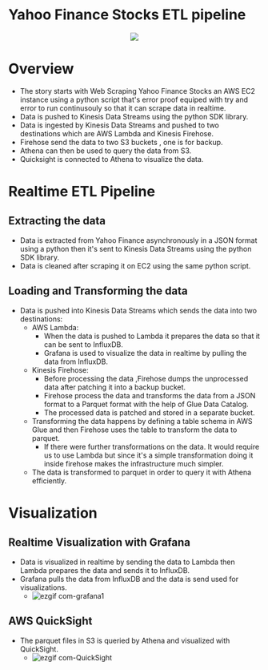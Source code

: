 # Yahoo Finance Stocks ETL pipeline
<p align="center">
  <img src="https://github.com/AhmedZiada-DE/YahooFinanceStocksETL/assets/35679850/a43910de-a6d7-4baf-bd68-401f6df4421d"/>
</p>

# Overview
- The story starts with Web Scraping Yahoo Finance Stocks an AWS EC2 instance using a python script that's error proof equiped with try and error to run continusouly so that it can scrape data in realtime.
-  Data is pushed to Kinesis Data Streams using the python SDK library.
- Data is ingested by Kinesis Data Streams and pushed to two destinations which are AWS Lambda and Kinesis Firehose.
- Firehose send the data to two S3 buckets , one is for backup.
- Athena can then be used to query the data from S3.
- Quicksight is connected to Athena to visualize the data.
# Realtime ETL Pipeline
## Extracting the data
- Data is extracted from Yahoo Finance asynchronously in a JSON format using a python then it's sent to Kinesis Data Streams using the python SDK library.
- Data is cleaned after scraping it on EC2 using the same python script.
## Loading and Transforming the data
- Data is pushed into Kinesis Data Streams which sends the data into two destinations:
    - AWS Lambda:
        - When the data is pushed to Lambda it prepares the data so that it can be sent to InfluxDB.
        - Grafana is used to visualize the data in realtime by pulling the data from InfluxDB.
    - Kinesis Firehose:
        - Before processing the data ,Firehose dumps the unprocessed data after patching it into a backup bucket.
        - Firehose process the data and transforms the data from a JSON format to a Parquet format with the help of Glue Data Catalog.
        - The processed data is patched and stored in a separate bucket.
    - Transforming the data happens by defining a table schema in AWS Glue and then Firehose uses the table to transform the data to parquet.
         - If there were further transformations on the data. It would require us to use Lambda but since it's a simple transformation doing it inside firehose makes the infrastructure much simpler.
    - The data is transformed to parquet in order to query it with Athena efficiently.
    
# Visualization
## Realtime Visualization with Grafana
- Data is visualized in realtime by sending the data to Lambda then Lambda prepares the data and sends it to InfluxDB.
- Grafana pulls the data from InfluxDB and the data is send used for visualizations.
    - ![ezgif com-grafana1](https://github.com/AhmedZiada-DE/YahooFinanceStocksETL/assets/35679850/f7baaa44-5afa-40d6-85bd-5bb46b96e775)

## AWS QuickSight
- The parquet files in S3 is queried by Athena and visualized with QuickSight.
    -  ![ezgif com-QuickSight](https://github.com/AhmedZiada-DE/YahooFinanceStocksETL/assets/35679850/9b43d8ac-7c64-402f-99d7-5b10f3c13483)


